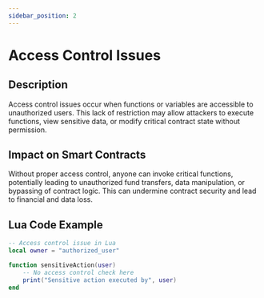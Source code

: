 ```yaml
---
sidebar_position: 2
---
```

# Access Control Issues

## Description
Access control issues occur when functions or variables are accessible to unauthorized users. This lack of restriction may allow attackers to execute functions, view sensitive data, or modify critical contract state without permission.

## Impact on Smart Contracts
Without proper access control, anyone can invoke critical functions, potentially leading to unauthorized fund transfers, data manipulation, or bypassing of contract logic. This can undermine contract security and lead to financial and data loss.

## Lua Code Example
```lua
-- Access control issue in Lua
local owner = "authorized_user"

function sensitiveAction(user)
    -- No access control check here
    print("Sensitive action executed by", user)
end
